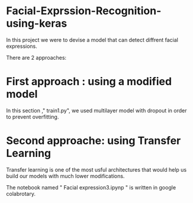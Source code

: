 # Facial-Exprssion-Recognition-using-keras


In this project we were to devise a model that can detect diffrent facial expressions.

There are 2 approaches:

# First approach : using a modified model
In this section ," train1.py", we used multilayer model with dropout in order to prevent overfitting.


# Second approache: using Transfer Learning

Transfer learning is one of the most usful architectures that would help us build our models with much lower modifications.

The notebook named " Facial expression3.ipynp "  is written in google colabrotary.
